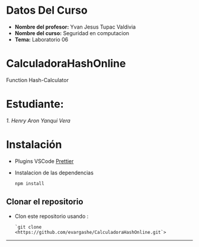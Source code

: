 # Datos Del Curso
* **Nombre del profesor:** Yvan Jesus Tupac Valdivia
* **Nombre del curso:** Seguridad en computacion
* **Tema:** Laboratorio 06

# CalculadoraHashOnline

Function Hash-Calculator

# Estudiante:
*1. Henry Aron Yanqui Vera* <br/>

# Instalación

- Plugins VSCode
[Prettier](https://marketplace.visualstudio.com/items?itemName=esbenp.prettier-vscode)
- Instalacion de las dependencias

    ```
    npm install

    ```

## Clonar el repositorio

- Clon este repositorio usando :

    ```
    `git clone <https://github.com/evargashe/CalculadoraHashOnline.git`>

    ```

---


